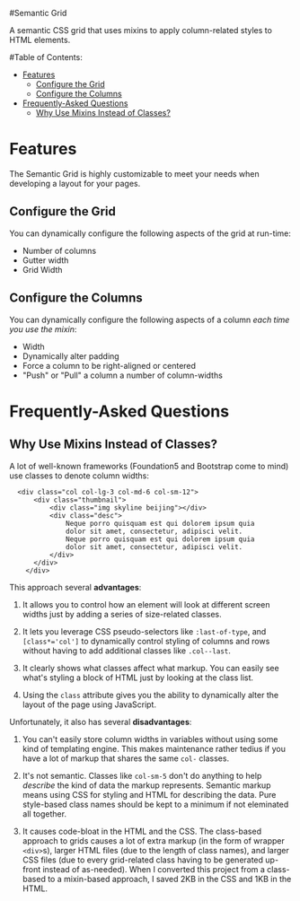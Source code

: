 #Semantic Grid

A semantic CSS grid that uses mixins to apply column-related styles to HTML elements.

#Table of Contents:
  - [Features](#features)
	  - [Configure the Grid](#configure-the-grid)
	  - [Configure the Columns](#configure-the-columns)
  - [Frequently-Asked Questions](#frequently-asked-questions)
	  - [Why Use Mixins Instead of Classes?](#why-use-mixins-instead-of-classes)

# Features
The Semantic Grid is highly customizable to meet your needs when developing a
layout for your pages.

## Configure the Grid
You can dynamically configure the following aspects of the grid at run-time:
  - Number of columns
  - Gutter width
  - Grid Width

## Configure the Columns
  You can dynamically configure the following aspects of a column _each time you use the mixin_:
  - Width
  - Dynamically alter padding
  - Force a column to be right-aligned or centered
  - "Push" or "Pull" a column a number of column-widths

# Frequently-Asked Questions
## Why Use Mixins Instead of Classes?

A lot of well-known frameworks (Foundation5 and Bootstrap come to mind) use classes to denote column widths:

```
  <div class="col col-lg-3 col-md-6 col-sm-12">
      <div class="thumbnail">
          <div class="img skyline beijing"></div>
          <div class="desc">
              Neque porro quisquam est qui dolorem ipsum quia
              dolor sit amet, consectetur, adipisci velit.
              Neque porro quisquam est qui dolorem ipsum quia
              dolor sit amet, consectetur, adipisci velit.
          </div>
      </div>
    </div>
```

This approach several __advantages__:

1. It allows you to control how an element will look at different screen widths just by adding a series of size-related classes.

2. It lets you leverage CSS pseudo-selectors like ``:last-of-type``, and ``[class*='col']`` to dynamically control styling of columns and rows without having to add additional classes like ``.col--last``.

3. It clearly shows what classes affect what markup. You can easily see what's styling a block of HTML just by looking at the class list.

4. Using the ``class`` attribute gives you the ability to dynamically alter the layout of the page using JavaScript.

Unfortunately, it also has several __disadvantages__:

1. You can't easily store column widths in variables without using some kind of templating engine. This makes maintenance rather tedius if you have a lot of markup that shares the same ``col-`` classes.

2. It's not semantic. Classes like ``col-sm-5`` don't do anything to help _describe_ the kind of data the markup represents. Semantic markup means using CSS for styling and HTML for describing the data. Pure style-based class names should be kept to a minimum if not eleminated all together.

3. It causes code-bloat in the HTML and the CSS. The class-based approach to grids causes a lot of extra markup (in the form of wrapper ``<div>``s), larger HTML files (due to the length of class names), and larger CSS files (due to every grid-related class having to be generated up-front instead of as-needed). When I converted this project from a class-based to a mixin-based approach, I saved 2KB in the CSS and 1KB in the HTML.
